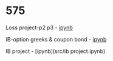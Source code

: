 # 575

Loss project-p2 p3  - [ipynb](src/P2.ipynb)

IB-option greeks & coupon bond  - [ipynb](src/IB.ipynb)

IB project  - [ipynb](src/ib project.ipynb)
